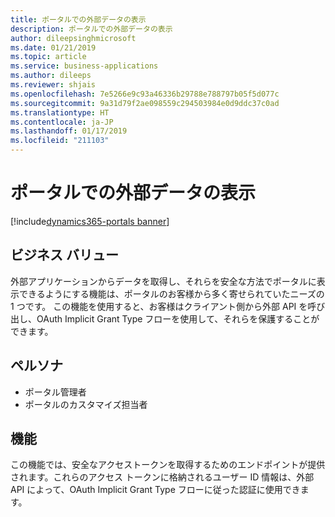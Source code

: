 ```yaml
---
title: ポータルでの外部データの表示
description: ポータルでの外部データの表示
author: dileepsinghmicrosoft
ms.date: 01/21/2019
ms.topic: article
ms.service: business-applications
ms.author: dileeps
ms.reviewer: shjais
ms.openlocfilehash: 7e5266e9c93a46336b29788e788797b05f5d077c
ms.sourcegitcommit: 9a31d79f2ae098559c294503984e0d9ddc37c0ad
ms.translationtype: HT
ms.contentlocale: ja-JP
ms.lasthandoff: 01/17/2019
ms.locfileid: "211103"
---
```

#  <a name="displaying-external-data-in-portals"></a>ポータルでの外部データの表示
[!include[dynamics365-portals banner](../includes/dynamics365-portals.md)]


## <a name="business-value"></a>ビジネス バリュー

外部アプリケーションからデータを取得し、それらを安全な方法でポータルに表示できるようにする機能は、ポータルのお客様から多く寄せられていたニーズの 1 つです。 この機能を使用すると、お客様はクライアント側から外部 API を呼び出し、OAuth Implicit Grant Type フローを使用して、それらを保護することができます。

## <a name="personas"></a>ペルソナ

- ポータル管理者
- ポータルのカスタマイズ担当者

## <a name="features"></a>機能

この機能では、安全なアクセストークンを取得するためのエンドポイントが提供されます。これらのアクセス トークンに格納されるユーザー ID 情報は、外部 API によって、OAuth Implicit Grant Type フローに従った認証に使用できます。
